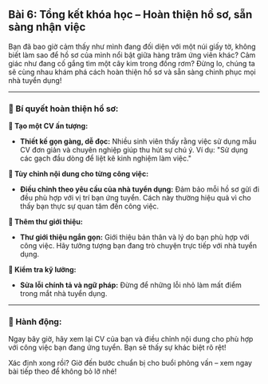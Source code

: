 ## Bài 6: Tổng kết khóa học – Hoàn thiện hồ sơ, sẵn sàng nhận việc

Bạn đã bao giờ cảm thấy như mình đang đối diện với một núi giấy tờ, không biết làm sao để hồ sơ của mình nổi bật giữa hàng trăm ứng viên khác? Cảm giác như đang cố gắng tìm một cây kim trong đống rơm? Đừng lo, chúng ta sẽ cùng nhau khám phá cách hoàn thiện hồ sơ và sẵn sàng chinh phục mọi nhà tuyển dụng!

---

### 📌 Bí quyết hoàn thiện hồ sơ:

**🔹 Tạo một CV ấn tượng:**
- **Thiết kế gọn gàng, dễ đọc:** Nhiều sinh viên thấy rằng việc sử dụng mẫu CV đơn giản và chuyên nghiệp giúp thu hút sự chú ý. Ví dụ: "Sử dụng các gạch đầu dòng để liệt kê kinh nghiệm làm việc."

**🔹 Tùy chỉnh nội dung cho từng công việc:**
- **Điều chỉnh theo yêu cầu của nhà tuyển dụng:** Đảm bảo mỗi hồ sơ gửi đi đều phù hợp với vị trí bạn ứng tuyển. Cách này thường hiệu quả vì cho thấy bạn thực sự quan tâm đến công việc.

**🔹 Thêm thư giới thiệu:**
- **Thư giới thiệu ngắn gọn:** Giới thiệu bản thân và lý do bạn phù hợp với công việc. Hãy tưởng tượng bạn đang trò chuyện trực tiếp với nhà tuyển dụng.

**🔹 Kiểm tra kỹ lưỡng:**
- **Sửa lỗi chính tả và ngữ pháp:** Đừng để những lỗi nhỏ làm mất điểm trong mắt nhà tuyển dụng.

---

### 🚀 Hành động:

Ngay bây giờ, hãy xem lại CV của bạn và điều chỉnh nội dung cho phù hợp với công việc bạn đang ứng tuyển. Bạn sẽ thấy sự khác biệt rõ rệt!

Xác định xong rồi? Giờ đến bước chuẩn bị cho buổi phỏng vấn – xem ngay bài tiếp theo để không bỏ lỡ nhé!